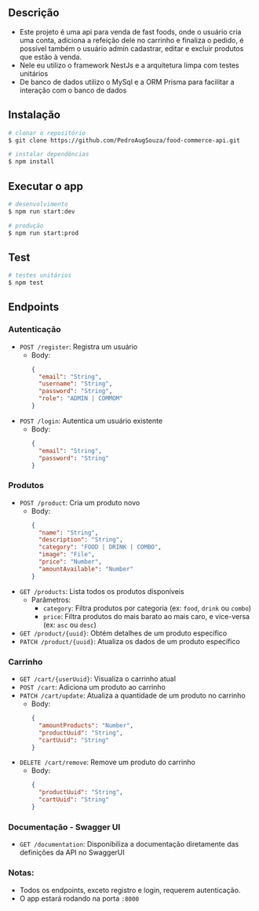 ## Descrição

- Este projeto é uma api para venda de fast foods, onde o usuário cria uma conta, adiciona a refeição dele no carrinho e finaliza o pedido, é possível também o usuário admin cadastrar, editar e excluir produtos que estão à venda.
- Nele eu utilizo o framework NestJs e a arquitetura limpa com testes unitários
- De banco de dados utilizo o MySql e a ORM Prisma para facilitar a interação com o banco de dados

## Instalação

```bash
# clonar o repositório
$ git clone https://github.com/PedroAugSouza/food-commerce-api.git

# instalar dependências
$ npm install
```

## Executar o app

```bash
# desenvolvimento
$ npm run start:dev

# produção
$ npm run start:prod
```

## Test

```bash
# testes unitários
$ npm test
```

## Endpoints

### Autenticação

- `POST /register`: Registra um usuário
  - Body:
    ```json
    {
      "email": "String",
      "username": "String",
      "password": "String",
      "role": "ADMIN | COMMOM"
    }
    ```
- `POST /login`: Autentica um usuário existente
  - Body:
    ```json
    {
      "email": "String",
      "password": "String"
    }
    ```

### Produtos

- `POST /product`: Cria um produto novo
  - Body:
    ```json
    {
      "name": "String",
      "description": "String",
      "category": "FOOD | DRINK | COMBO",
      "image": "File",
      "price": "Number",
      "amountAvailable": "Number"
    }
    ```
- `GET /products`: Lista todos os produtos disponíveis
  - Parâmetros:
    - `category`: Filtra produtos por categoria (ex: `food`, `drink` ou `combo`)
    - `price`: Filtra produtos do mais barato ao mais caro, e vice-versa (ex: `asc` ou `desc`)
- `GET /product/{uuid}`: Obtém detalhes de um produto específico
- `PATCH /product/{uuid}`: Atualiza os dados de um produto específico

### Carrinho

- `GET /cart/{userUuid}`: Visualiza o carrinho atual
- `POST /cart`: Adiciona um produto ao carrinho
- `PATCH /cart/update`: Atualiza a quantidade de um produto no carrinho
  - Body:
    ```json
    {
      "amountProducts": "Number",
      "productUuid": "String",
      "cartUuid": "String"
    }
    ```
- `DELETE /cart/remove`: Remove um produto do carrinho
  - Body:
    ```json
    {
      "productUuid": "String",
      "cartUuid": "String"
    }
    ```

### Documentação - Swagger UI

- `GET /documentation`: Disponibiliza a documentação diretamente das definições da API no SwaggerUI

### Notas:

- Todos os endpoints, exceto registro e login, requerem autenticação.
- O app estará rodando na porta `:8000`
